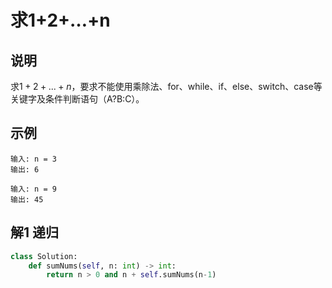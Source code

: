 # 求1+2+…+n

## 说明
求$1+2+...+n$，要求不能使用乘除法、for、while、if、else、switch、case等关键字及条件判断语句（A?B:C）。

## 示例
```
输入: n = 3
输出: 6

输入: n = 9
输出: 45
```

## 解1 递归
```python
class Solution:
    def sumNums(self, n: int) -> int:
        return n > 0 and n + self.sumNums(n-1)
```